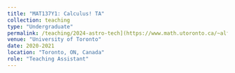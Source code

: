 ```yaml
---
title: "MAT137Y1: Calculus! TA"
collection: teaching
type: "Undergraduate"
permalink: /teaching/2024-astro-tech](https://www.math.utoronto.ca/~alfonso/137/137.html)
venue: "University of Toronto"
date: 2020-2021
location: "Toronto, ON, Canada"
role: "Teaching Assistant"
---
```


